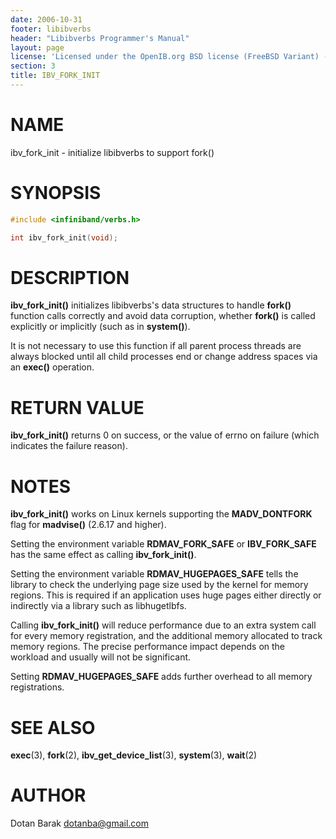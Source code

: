 ```yaml
---
date: 2006-10-31
footer: libibverbs
header: "Libibverbs Programmer's Manual"
layout: page
license: 'Licensed under the OpenIB.org BSD license (FreeBSD Variant) - See COPYING.md'
section: 3
title: IBV_FORK_INIT
---
```


# NAME

ibv_fork_init - initialize libibverbs to support fork()

# SYNOPSIS

```c
#include <infiniband/verbs.h>

int ibv_fork_init(void);
```

# DESCRIPTION

**ibv_fork_init()** initializes libibverbs's data structures to handle
**fork()** function calls correctly and avoid data corruption, whether
**fork()** is called explicitly or implicitly (such as in **system()**).

It is not necessary to use this function if all parent process threads are
always blocked until all child processes end or change address spaces via an
**exec()** operation.

# RETURN VALUE

**ibv_fork_init()** returns 0 on success, or the value of errno on failure
(which indicates the failure reason).

# NOTES

**ibv_fork_init()** works on Linux kernels supporting the **MADV_DONTFORK**
flag for **madvise()** (2.6.17 and higher).

Setting the environment variable **RDMAV_FORK_SAFE** or **IBV_FORK_SAFE** has
the same effect as calling **ibv_fork_init()**.

Setting the environment variable **RDMAV_HUGEPAGES_SAFE** tells the library to
check the underlying page size used by the kernel for memory regions.  This is
required if an application uses huge pages either directly or indirectly via a
library such as libhugetlbfs.

Calling **ibv_fork_init()** will reduce performance due to an extra system
call for every memory registration, and the additional memory allocated to
track memory regions.  The precise performance impact depends on the workload
and usually will not be significant.

Setting **RDMAV_HUGEPAGES_SAFE** adds further overhead to all memory
registrations.

# SEE ALSO

**exec**(3),
**fork**(2),
**ibv_get_device_list**(3),
**system**(3),
**wait**(2)

# AUTHOR

Dotan Barak <dotanba@gmail.com>

